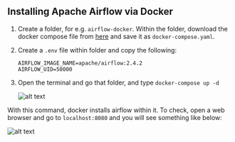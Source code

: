 Installing Apache Airflow via Docker
------------------------------------
1. Create a folder, for e.g. `airflow-docker`. Within the folder, download the docker compose file from [here](https://airflow.apache.org/docs/apache-airflow/2.5.1/docker-compose.yaml) and save it as `docker-compose.yaml`.

2. Create a `.env` file within folder and copy the following:

	~~~
	AIRFLOW_IMAGE_NAME=apache/airflow:2.4.2
	AIRFLOW_UID=50000
	~~~

2. Open the terminal and go that folder, and type `docker-compose up -d`

    ![alt text](images/docker-airflow "Installing airflow through docker")

With this command, docker installs airflow within it. To check, open a web browser and go to `localhost:8080` and you will see something like below:

![alt text](images/airflow-login "Airflow login page")
